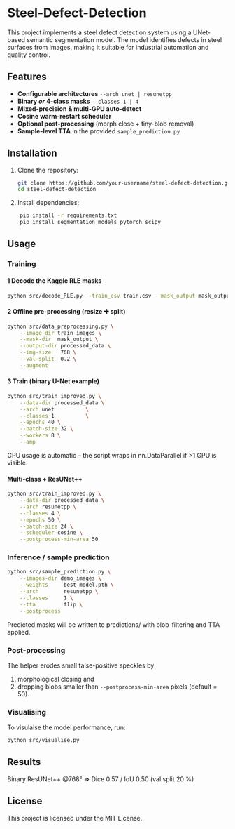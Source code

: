 # Steel-Defect-Detection

This project implements a steel defect detection system using a UNet-based semantic segmentation model. The model identifies defects in steel surfaces from images, making it suitable for industrial automation and quality control.

## Features
- **Configurable architectures**  `--arch unet | resunetpp`
- **Binary *or* 4-class masks**  `--classes 1 | 4`
- **Mixed-precision & multi-GPU auto-detect**
- **Cosine warm-restart scheduler**
- **Optional post-processing** (morph close + tiny-blob removal)
- **Sample-level TTA** in the provided `sample_prediction.py`

<!---- Project is now feature-complete – edit below as you update checkpoints. -->
## Installation
1. Clone the repository:
   ```bash
   git clone https://github.com/your-username/steel-defect-detection.git
   cd steel-defect-detection
    ```
2. Install dependencies:
```bash
    pip install -r requirements.txt
    pip install segmentation_models_pytorch scipy
```

## Usage
### Training
#### 1  Decode the Kaggle RLE masks
```bash
python src/decode_RLE.py --train_csv train.csv --mask_output mask_output
```
#### 2 Offline pre-processing (resize ✚ split)
```bash
python src/data_preprocessing.py \
    --image-dir train_images \
    --mask-dir  mask_output \
    --output-dir processed_data \
    --img-size   768 \
    --val-split  0.2 \
    --augment
```
#### 3 Train (binary U-Net example)
```bash
python src/train_improved.py \
    --data-dir processed_data \
    --arch unet          \
    --classes 1          \
    --epochs 40 \
    --batch-size 32 \
    --workers 8 \
    --amp
```
GPU usage is automatic – the script wraps in nn.DataParallel if >1 GPU is visible.

#### Multi-class + ResUNet++
```bash
python src/train_improved.py \
    --data-dir processed_data \
    --arch resunetpp \
    --classes 4 \
    --epochs 50 \
    --batch-size 24 \
    --scheduler cosine \
    --postprocess-min-area 50
```
### Inference / sample prediction
```bash
python src/sample_prediction.py \
    --images-dir demo_images \
    --weights     best_model.pth \
    --arch        resunetpp \
    --classes     1 \
    --tta         flip \
    --postprocess
```
Predicted masks will be written to predictions/ with blob-filtering and TTA applied.

### Post-processing
The helper erodes small false-positive speckles by
1) morphological closing and  
2) dropping blobs smaller than `--postprocess-min-area` pixels (default = 50).

### Visualising
To visulaise the model performance, run:

```bash
python src/visualise.py
```

## Results
Binary ResUNet++ @768² ⇒ Dice 0.57  /  IoU 0.50 (val split 20 %)

## License
This project is licensed under the MIT License.
